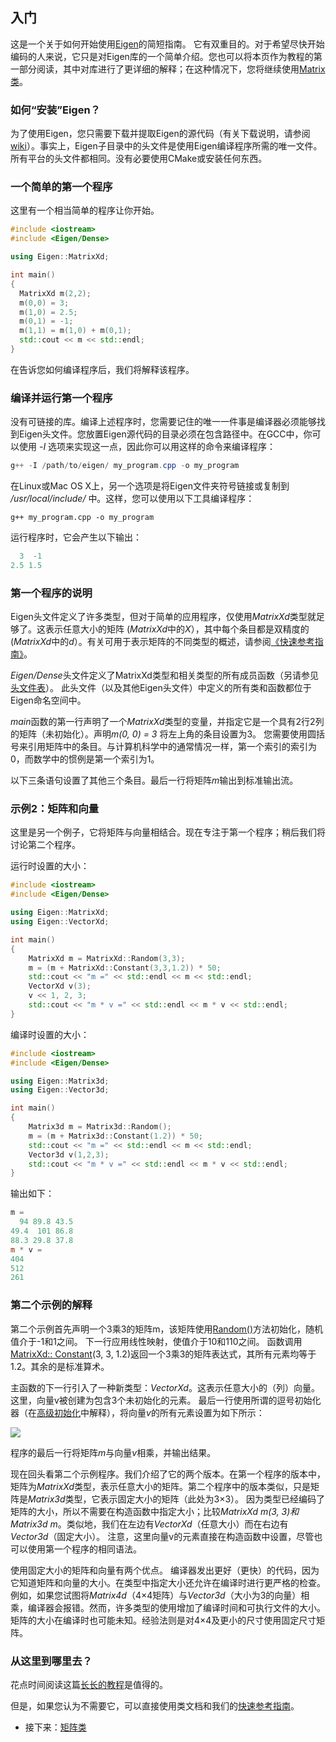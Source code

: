 ## 入门

这是一个关于如何开始使用[Eigen](xxx.md)的简短指南。 它有双重目的。对于希望尽快开始编码的人来说，它只是对Eigen库的一个简单介绍。您也可以将本页作为教程的第一部分阅读，其中对库进行了更详细的解释；在这种情况下，您将继续使用[Matrix类](密集矩阵和数组操作/1_Matrix类.md)。

### 如何“安装”Eigen？

为了使用Eigen，您只需要下载并提取Eigen的源代码（有关下载说明，请参阅[wiki](http://eigen.tuxfamily.org/index.php?title=Main_Page#Download)）。事实上，Eigen子目录中的头文件是使用Eigen编译程序所需的唯一文件。 所有平台的头文件都相同。没有必要使用CMake或安装任何东西。

### 一个简单的第一个程序

这里有一个相当简单的程序让你开始。

```cpp
#include <iostream>
#include <Eigen/Dense>

using Eigen::MatrixXd;

int main()
{
  MatrixXd m(2,2);
  m(0,0) = 3;
  m(1,0) = 2.5;
  m(0,1) = -1;
  m(1,1) = m(1,0) + m(0,1);
  std::cout << m << std::endl;
}
```

在告诉您如何编译程序后，我们将解释该程序。

### 编译并运行第一个程序

没有可链接的库。编译上述程序时，您需要记住的唯一一件事是编译器必须能够找到Eigen头文件。您放置Eigen源代码的目录必须在包含路径中。在GCC中，你可以使用 *-I* 选项来实现这一点，因此你可以用这样的命令来编译程序：

```powershell
g++ -I /path/to/eigen/ my_program.cpp -o my_program
```

在Linux或Mac OS X上，另一个选项是将Eigen文件夹符号链接或复制到 */usr/local/include/* 中。这样，您可以使用以下工具编译程序：

```shell
g++ my_program.cpp -o my_program
```

运行程序时，它会产生以下输出：

```powershell
  3  -1
2.5 1.5
```

### 第一个程序的说明

Eigen头文件定义了许多类型，但对于简单的应用程序，仅使用*MatrixXd*类型就足够了。这表示任意大小的矩阵 (*MatrixXd*中的*X*），其中每个条目都是双精度的 (*MatrixXd*中的*d*）。有关可用于表示矩阵的不同类型的概述，请参阅[《快速参考指南》](xxx.md)。

*Eigen/Dense*头文件定义了MatrixXd类型和相关类型的所有成员函数（另请参见[头文件表](xxx.md)）。 此头文件（以及其他Eigen头文件）中定义的所有类和函数都位于Eigen命名空间中。

*main*函数的第一行声明了一个*MatrixXd*类型的变量，并指定它是一个具有2行2列的矩阵（未初始化）。声明*m(0, 0) = 3* 将左上角的条目设置为3。 您需要使用圆括号来引用矩阵中的条目。与计算机科学中的通常情况一样，第一个索引的索引为0，而数学中的惯例是第一个索引为1。

以下三条语句设置了其他三个条目。最后一行将矩阵*m*输出到标准输出流。

### 示例2：矩阵和向量

这里是另一个例子，它将矩阵与向量相结合。现在专注于第一个程序；稍后我们将讨论第二个程序。

运行时设置的大小：

```cpp
#include <iostream>
#include <Eigen/Dense>

using Eigen::MatrixXd;
using Eigen::VectorXd;

int main()
{
    MatrixXd m = MatrixXd::Random(3,3);
    m = (m + MatrixXd::Constant(3,3,1.2)) * 50;
    std::cout << "m =" << std::endl << m << std::endl;
    VectorXd v(3);
    v << 1, 2, 3;
    std::cout << "m * v =" << std::endl << m * v << std::endl;
}
```

编译时设置的大小：

```cpp
#include <iostream>
#include <Eigen/Dense>

using Eigen::Matrix3d;
using Eigen::Vector3d;

int main()
{
    Matrix3d m = Matrix3d::Random();
    m = (m + Matrix3d::Constant(1.2)) * 50;
    std::cout << "m =" << std::endl << m << std::endl;
    Vector3d v(1,2,3);
    std::cout << "m * v =" << std::endl << m * v << std::endl;
}
```

输出如下：

```powershell
m =
  94 89.8 43.5
49.4  101 86.8
88.3 29.8 37.8
m * v =
404
512
261
```

### 第二个示例的解释

第二个示例首先声明一个3乘3的矩阵m，该矩阵使用[Random()](xxx.md)方法初始化，随机值介于-1和1之间。 下一行应用线性映射，使值介于10和110之间。 函数调用[MatrixXd:: Constant](xxx.md)(3, 3, 1.2)返回一个3乘3的矩阵表达式，其所有元素均等于1.2。其余的是标准算术。

主函数的下一行引入了一种新类型：*VectorXd*。这表示任意大小的（列）向量。这里，向量v被创建为包含3个未初始化的元素。 最后一行使用所谓的逗号初始化器（在[高级初始化](xxx.md)中解释），将向量*v*的所有元素设置为如下所示：

![](http://latex.codecogs.com/svg.latex?v=\begin{bmatrix}1\\\2\\\3\end{bmatrix})

程序的最后一行将矩阵*m*与向量*v*相乘，并输出结果。

现在回头看第二个示例程序。我们介绍了它的两个版本。在第一个程序的版本中，矩阵为*MatrixXd*类型，表示任意大小的矩阵。第二个程序中的版本类似，只是矩阵是*Matrix3d*类型，它表示固定大小的矩阵（此处为3×3）。 因为类型已经编码了矩阵的大小，所以不需要在构造函数中指定大小；比较*MatrixXd m(3, 3)*和*Matrix3d m*。类似地，我们在左边有*VectorXd*（任意大小）而在右边有*Vector3d*（固定大小）。 注意，这里向量v的元素直接在构造函数中设置，尽管也可以使用第一个程序的相同语法。

使用固定大小的矩阵和向量有两个优点。 编译器发出更好（更快）的代码，因为它知道矩阵和向量的大小。在类型中指定大小还允许在编译时进行更严格的检查。例如，如果您试图将*Matrix4d*（4×4矩阵）与*Vector3d*（大小为3的向量）相乘，编译器会报错。然而，许多类型的使用增加了编译时间和可执行文件的大小。矩阵的大小在编译时也可能未知。经验法则是对4×4及更小的尺寸使用固定尺寸矩阵。

### 从这里到哪里去？

花点时间阅读这篇[长长的教程](密集矩阵和数组操作/1_Matrix类.md)是值得的。

但是，如果您认为不需要它，可以直接使用类文档和我们的[快速参考指南](xxx.md)。

* 接下来：[矩阵类](密集矩阵和数组操作/1_Matrix类.md)
